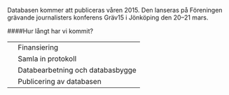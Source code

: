 Databasen kommer att publiceras våren 2015. Den lanseras på Föreningen grävande journalisters konferens Gräv15 i Jönköping den 20–21 mars.

####Hur långt har vi kommit?

<table class="checklist table">
<tr>
<td><span class="fui-check fui-icon"></span></td>
<td>Finansiering</td>
</tr>
<tr><td><span class="fui-cross fui-icon"></td><td>Samla in protokoll</td></tr>
<tr><td><span class="fui-cross fui-icon"></td><td>Databearbetning och databasbygge</td></tr>
<tr><td><span class="fui-cross fui-icon"></td><td>Publicering av databasen</td></tr>
</table>